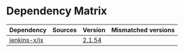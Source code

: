 # Dependency Matrix

Dependency | Sources | Version | Mismatched versions
---------- | ------- | ------- | -------------------
[jenkins-x/jx](https://github.com/jenkins-x/jx.git) |  | [2.1.54](https://github.com/jenkins-x/jx/releases/tag/v2.1.54) | 
